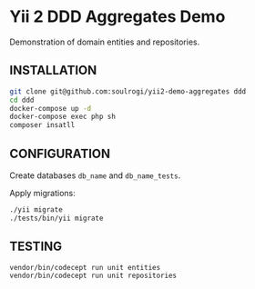 # Yii 2 DDD Aggregates Demo
Demonstration of domain entities and repositories.

## INSTALLATION

```bash
git clone git@github.com:soulrogi/yii2-demo-aggregates ddd
cd ddd
docker-compose up -d
docker-compose exec php sh
composer insatll
```

## CONFIGURATION
Create databases `db_name` and `db_name_tests`.

Apply migrations:

```bash
./yii migrate
./tests/bin/yii migrate
```

## TESTING
```bash
vendor/bin/codecept run unit entities
vendor/bin/codecept run unit repositories
```
